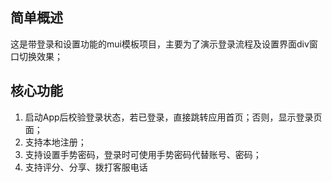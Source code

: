 ## 简单概述
这是带登录和设置功能的mui模板项目，主要为了演示登录流程及设置界面div窗口切换效果；

## 核心功能
1. 启动App后校验登录状态，若已登录，直接跳转应用首页；否则，显示登录页面；
2. 支持本地注册；
3. 支持设置手势密码，登录时可使用手势密码代替账号、密码；
4. 支持评分、分享、拨打客服电话
